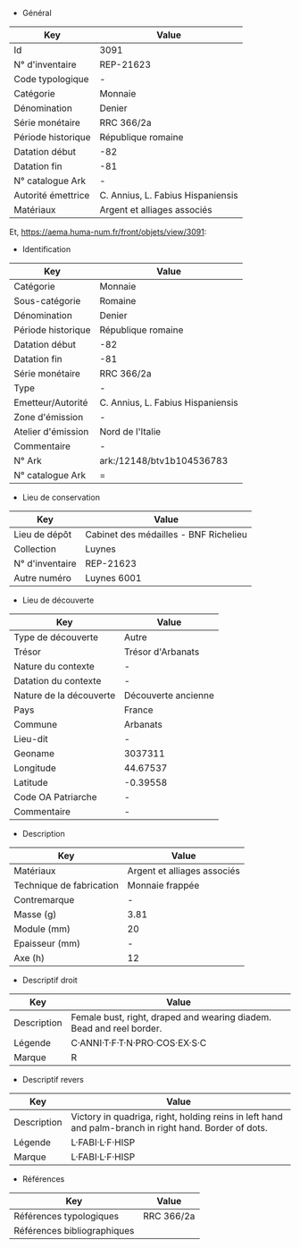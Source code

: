 * Général

| Key                | Value                               |
|--------------------|-------------------------------------|
| Id                 | 3091                                |
| N° d'inventaire    | REP-21623                           |
| Code typologique   | -                                   |
| Catégorie          | Monnaie                             |
| Dénomination       | Denier                              |
| Série monétaire    | RRC 366/2a                          |
| Période historique | République romaine                  |
| Datation début     | -82                                 |
| Datation fin       | -81                                 |
| N° catalogue Ark   | -                                   |
| Autorité émettrice | C. Annius, L. Fabius Hispaniensis   |
| Matériaux          | Argent et alliages associés         |

Et, https://aema.huma-num.fr/front/objets/view/3091: 

* Identification

| Key                  | Value                                      |
|----------------------|--------------------------------------------|
| Catégorie           | Monnaie                                    |
| Sous-catégorie      | Romaine                                    |
| Dénomination       | Denier                                     |
| Période historique | République romaine                        |
| Datation début     | -82                                        |
| Datation fin       | -81                                        |
| Série monétaire    | RRC 366/2a                                 |
| Type               | -                                          |
| Emetteur/Autorité  | C. Annius, L. Fabius Hispaniensis         |
| Zone d'émission    | -                                          |
| Atelier d'émission | Nord de l'Italie                          |
| Commentaire        | -                                          |
| N° Ark             | ark:/12148/btv1b104536783                  |
| N° catalogue Ark   | =                                          |

* Lieu de conservation

| Key               | Value                                      |
|-------------------|--------------------------------------------|
| Lieu de dépôt    | Cabinet des médailles - BNF Richelieu      |
| Collection       | Luynes                                     |
| N° d'inventaire  | REP-21623                                  |
| Autre numéro     | Luynes 6001                                |

* Lieu de découverte

| Key                     | Value                    |
|-------------------------|--------------------------|
| Type de découverte     | Autre                    |
| Trésor                 | Trésor d'Arbanats        |
| Nature du contexte     | -                        |
| Datation du contexte   | -                        |
| Nature de la découverte | Découverte ancienne     |
| Pays                   | France                   |
| Commune                | Arbanats                 |
| Lieu-dit               | -                        |
| Geoname                | 3037311                  |
| Longitude              | 44.67537                 |
| Latitude               | -0.39558                 |
| Code OA Patriarche     | -                        |
| Commentaire            | -                        |

* Description

| Key                        | Value                        |
|----------------------------|------------------------------|
| Matériaux                  | Argent et alliages associés |
| Technique de fabrication   | Monnaie frappée             |
| Contremarque               | -                            |
| Masse (g)                  | 3.81                         |
| Module (mm)                | 20                           |
| Epaisseur (mm)             | -                            |
| Axe (h)                    | 12                           |


* Descriptif droit

| Key          | Value                                                    |
|-------------|----------------------------------------------------------|
| Description | Female bust, right, draped and wearing diadem. Bead and reel border. |
| Légende     | C·ANNI·T·F·T·N·PRO·COS·EX·S·C                           |
| Marque      | R                                                        |

* Descriptif revers

| Key          | Value                                                                 |
|-------------|-----------------------------------------------------------------------|
| Description | Victory in quadriga, right, holding reins in left hand and palm-branch in right hand. Border of dots. |
| Légende     | L·FABI·L·F·HISP                                                       |
| Marque      | L·FABI·L·F·HISP                                                       |

* Références

| Key          | Value                                                                 |
|-------------|-----------------------------------------------------------------------|
| Références typologiques | RRC 366/2a |
| Références bibliographiques     |                                                   |
